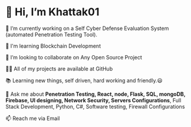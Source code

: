 <h1>👋 Hi, I’m Khattak01 </h1>

🔭 I’m currently working on a Self Cyber Defense Evaluation System (automated Penetration Testing Tool).

🌱 I'm learning Blockchain Development

👯 I’m looking to collaborate on Any Open Source Project

👨‍💻 All of my projects are available at GitHub

📚 Learning new things, self driven, hard working and friendly.😃

💬 Ask me about <strong>Penetration Testing, React, node, Flask, SQL, mongoDB, Firebase, UI designing, Network Security, Servers Configurations</strong>, Full Stack Development, Python, C#, Software testing, Firewall Configurations

📫 Reach me via Email

